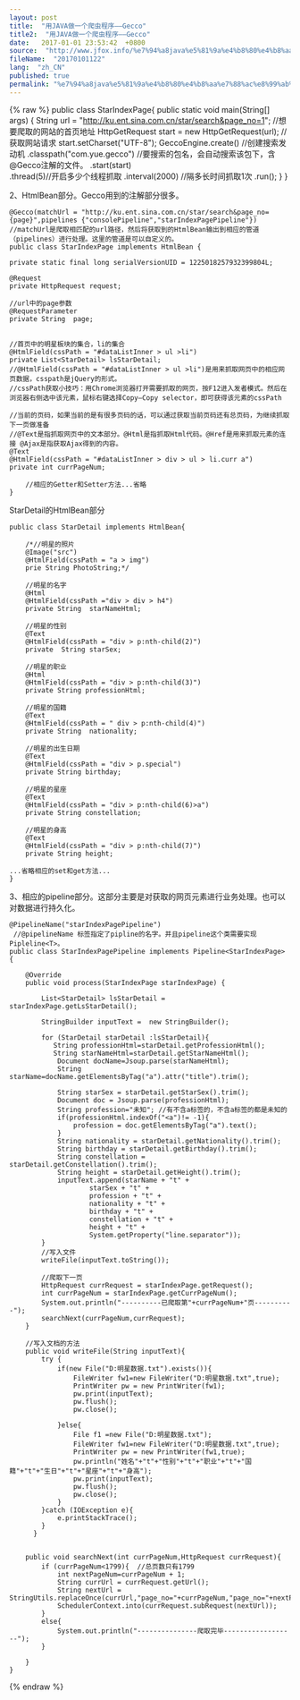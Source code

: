 ```yaml
---
layout: post
title:  "用JAVA做一个爬虫程序——Gecco"
title2:  "用JAVA做一个爬虫程序——Gecco"
date:   2017-01-01 23:53:42  +0800
source:  "http://www.jfox.info/%e7%94%a8java%e5%81%9a%e4%b8%80%e4%b8%aa%e7%88%ac%e8%99%ab%e7%a8%8b%e5%ba%8fgecco.html"
fileName:  "20170101122"
lang:  "zh_CN"
published: true
permalink: "%e7%94%a8java%e5%81%9a%e4%b8%80%e4%b8%aa%e7%88%ac%e8%99%ab%e7%a8%8b%e5%ba%8fgecco.html"
---
```

{% raw %}
public class StarIndexPage{
        public static void main(String[] args) {
        String url = "http://ku.ent.sina.com.cn/star/search&page_no=1"; //想要爬取的网站的首页地址
        HttpGetRequest start = new HttpGetRequest(url); //获取网站请求
        start.setCharset("UTF-8");
        GeccoEngine.create() //创建搜索发动机
                   .classpath("com.yue.gecco") //要搜索的包名，会自动搜索该包下，含@Gecco注解的文件。
                   .start(start)   
                   .thread(5)//开启多少个线程抓取
                   .interval(2000) //隔多长时间抓取1次
                   .run();
         }
    }

2、HtmlBean部分。Gecco用到的注解部分很多。

    @Gecco(matchUrl = "http://ku.ent.sina.com.cn/star/search&page_no={page}",pipelines {"consolePipeline","starIndexPagePipeline"})
    //matchUrl是爬取相匹配的url路径，然后将获取到的HtmlBean输出到相应的管道（pipelines）进行处理。这里的管道是可以自定义的。
    public class StarIndexPage implements HtmlBean {
    
    private static final long serialVersionUID = 1225018257932399804L;
    
    @Request   
    private HttpRequest request;
    
    //url中的page参数
    @RequestParameter
    private String  page;
    
    
    //首页中的明星板块的集合，li的集合
    @HtmlField(cssPath = "#dataListInner > ul >li")
    private List<StarDetail> lsStarDetail;
    //@HtmlField(cssPath = "#dataListInner > ul >li")是用来抓取网页中的相应网页数据，csspath是jQuery的形式。
    //cssPath获取小技巧：用Chrome浏览器打开需要抓取的网页，按F12进入发者模式。然后在浏览器右侧选中该元素，鼠标右键选择Copy–Copy selector，即可获得该元素的cssPath
    
    //当前的页码，如果当前的是有很多页码的话，可以通过获取当前页码还有总页码，为继续抓取下一页做准备
    //@Text是指抓取网页中的文本部分。@Html是指抓取Html代码。@Href是用来抓取元素的连接 @Ajax是指获取Ajax得到的内容。
    @Text
    @HtmlField(cssPath = "#dataListInner > div > ul > li.curr a")
    private int currPageNum;
    
        //相应的Getter和Setter方法...省略
    }
    

StarDetail的HtmlBean部分

    public class StarDetail implements HtmlBean{
    
        /*//明星的照片
        @Image("src")
        @HtmlField(cssPath = "a > img")
        prie String PhotoString;*/
    
        //明星的名字
        @Html
        @HtmlField(cssPath ="div > div > h4")
        private String  starNameHtml;
    
        //明星的性别
        @Text
        @HtmlField(cssPath = "div > p:nth-child(2)")
        private  String starSex;
    
        //明星的职业
        @Html
        @HtmlField(cssPath = "div > p:nth-child(3)")
        private String professionHtml;
    
        //明星的国籍
        @Text
        @HtmlField(cssPath = " div > p:nth-child(4)")
        private String  nationality;
    
        //明星的出生日期
        @Text
        @HtmlField(cssPath = "div > p.special")
        private String birthday;
    
        //明星的星座
        @Text
        @HtmlField(cssPath = "div > p:nth-child(6)>a")
        private String constellation;
    
        //明星的身高
        @Text
        @HtmlField(cssPath = "div > p:nth-child(7)")
        private String height;
    
    ...省略相应的set和get方法...
    }
    

3、相应的pipeline部分。这部分主要是对获取的网页元素进行业务处理。也可以对数据进行持久化。

    @PipelineName("starIndexPagePipeline") 
     //@pipelineName 标签指定了pipline的名字。并且pipeline这个类需要实现Pipleline<T>。
    public class StarIndexPagePipeline implements Pipeline<StarIndexPage> {
    
        @Override
        public void process(StarIndexPage starIndexPage) {
    
            List<StarDetail> lsStarDetail = starIndexPage.getLsStarDetail();
    
            StringBuilder inputText =  new StringBuilder();
    
            for (StarDetail starDetail :lsStarDetail){
               String professionHtml=starDetail.getProfessionHtml();
               String starNameHtml=starDetail.getStarNameHtml();
                Document docName=Jsoup.parse(starNameHtml);
                String starName=docName.getElementsByTag("a").attr("title").trim();
    
                String starSex = starDetail.getStarSex().trim();
                Document doc = Jsoup.parse(professionHtml);
                String profession="未知"; //有不含a标签的，不含a标签的都是未知的
                if(professionHtml.indexOf("<a")!= -1){
                    profession = doc.getElementsByTag("a").text();
                }
                String nationality = starDetail.getNationality().trim();
                String birthday = starDetail.getBirthday().trim();
                String constellation = starDetail.getConstellation().trim();
                String height = starDetail.getHeight().trim();
                inputText.append(starName + "t" +
                        starSex + "t" +
                        profession + "t" +
                        nationality + "t" +
                        birthday + "t" +
                        constellation + "t" +
                        height + "t" +
                        System.getProperty("line.separator"));
            }
            //写入文件
            writeFile(inputText.toString());
    
            //爬取下一页
            HttpRequest currRequest = starIndexPage.getRequest();
            int currPageNum = starIndexPage.getCurrPageNum();
            System.out.println("----------已爬取第"+currPageNum+"页----------");
            searchNext(currPageNum,currRequest);
        }
    
        //写入文档的方法
        public void writeFile(String inputText){
            try {
                if(new File("D:明星数据.txt").exists()){
                    FileWriter fw1=new FileWriter("D:明星数据.txt",true);
                    PrintWriter pw = new PrintWriter(fw1);
                    pw.print(inputText);
                    pw.flush();
                    pw.close();
    
                }else{
                    File f1 =new File("D:明星数据.txt");
                    FileWriter fw1=new FileWriter("D:明星数据.txt",true);
                    PrintWriter pw = new PrintWriter(fw1,true);
                    pw.println("姓名"+"t"+"性别"+"t"+"职业"+"t"+"国籍"+"t"+"生日"+"t"+"星座"+"t"+"身高");
                    pw.print(inputText);
                    pw.flush();
                    pw.close();
                }
            }catch (IOException e){
                e.printStackTrace();
            }
          }
    
    
        public void searchNext(int currPageNum,HttpRequest currRequest){
            if (currPageNum<1799){  //总页数只有1799
                int nextPageNum=currPageNum + 1;
                String currUrl = currRequest.getUrl();
                String nextUrl = StringUtils.replaceOnce(currUrl,"page_no="+currPageNum,"page_no="+nextPageNum);
                SchedulerContext.into(currRequest.subRequest(nextUrl));
            }
            else{
                System.out.println("---------------爬取完毕------------------");
            }
    
        }
    }
{% endraw %}